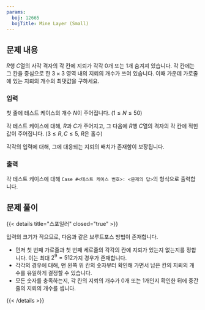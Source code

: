 ```yaml
---
params:
  boj: 12665
  bojTitle: Mine Layer (Small)
---
```


## 문제 내용

$R$행 $C$열의 사각 격자의 각 칸에 지뢰가 각각 0개 또는 1개 숨겨져 있습니다. 각 칸에는 그 칸을 중심으로 한 $3 \times 3$ 영역 내의 지뢰의 개수가 쓰여 있습니다. 이때 가운데 가로줄에 있는 지뢰의 개수의 최댓값을 구하세요.

### 입력

첫 줄에 테스트 케이스의 개수 $N$이 주어집니다. ($1 \le N \le 50$)

각 테스트 케이스에 대해, $R$과 $C$가 주어지고, 그 다음에 $R$행 $C$열의 격자의 각 칸에 적힌 값이 주어집니다. ($3 \le R, C \le 5$, $R$은 홀수)

각각의 입력에 대해, 그에 대응되는 지뢰의 배치가 존재함이 보장됩니다.

### 출력

각 테스트 케이스에 대해 `Case #<테스트 케이스 번호>: <문제의 답>`의 형식으로 출력합니다.

## 문제 풀이

{{< details title="스포일러" closed="true" >}}

입력의 크기가 작으므로, 다음과 같은 브루트포스 방법이 존재합니다.

* 먼저 첫 번째 가로줄과 첫 번째 세로줄의 각각의 칸에 지뢰가 있는지 없는지를 정합니다. 이는 최대 $2^9 = 512$가지 경우가 존재합니다.
* 각각의 경우에 대해, 맨 왼쪽 위 칸의 숫자부터 확인해 가면서 남은 칸의 지뢰의 개수를 유일하게 결정할 수 있습니다.
* 모든 숫자를 충족하는지, 각 칸의 지뢰의 개수가 0개 또는 1개인지 확인한 뒤에 중간 줄의 지뢰의 개수를 셉니다.

{{< /details >}}
